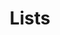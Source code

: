 ---
layout: page
permalink: /lists/
title: Lists
description: Lists of papers in areas of research interest
nav: true
nav_order: 3
---